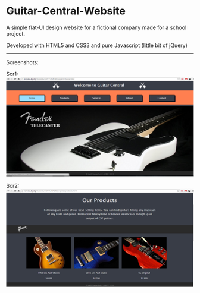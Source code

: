 # Guitar-Central-Website
A simple flat-UI design website for a fictional company made for a school project.

Developed with HTML5 and CSS3 and pure Javascript (little bit of jQuery)
____
Screenshots:

Scr1:
![scr1](https://raw.githubusercontent.com/Dauta/Guitar-Central-Website/master/Screenshots/1.png)

Scr2:
![scr2](https://raw.githubusercontent.com/Dauta/Guitar-Central-Website/master/Screenshots/2.png)
